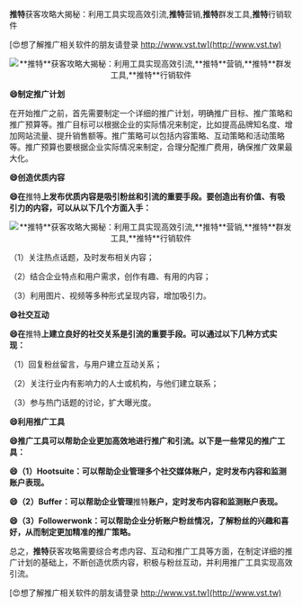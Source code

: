 **推特**获客攻略大揭秘：利用工具实现高效引流,**推特**营销,**推特**群发工具,**推特**行销软件

[😍想了解推广相关软件的朋友请登录 http://www.vst.tw](http://www.vst.tw)

 <center><img src="https://vst.tw/MP4/tuiguang/png/2.png" alt="**推特**获客攻略大揭秘：利用工具实现高效引流,**推特**营销,**推特**群发工具,**推特**行销软件"></center>

**😄制定推广计划**

在开始推广之前，首先需要制定一个详细的推广计划，明确推广目标、推广策略和推广预算等。推广目标可以根据企业的实际情况来制定，比如提高品牌知名度、增加网站流量、提升销售额等。推广策略可以包括内容策略、互动策略和活动策略等。推广预算也要根据企业实际情况来制定，合理分配推广费用，确保推广效果最大化。

**😄创造优质内容**

**😄在**推特**上发布优质内容是吸引粉丝和引流的重要手段。要创造出有价值、有吸引力的内容，可以从以下几个方面入手：**

 <center><img src="https://vst.tw/MP4/tuiguang/png/1.png" alt="**推特**获客攻略大揭秘：利用工具实现高效引流,**推特**营销,**推特**群发工具,**推特**行销软件"></center>

（1）关注热点话题，及时发布相关内容；

（2）结合企业特点和用户需求，创作有趣、有用的内容；

（3）利用图片、视频等多种形式呈现内容，增加吸引力。

**😄社交互动**

**😄在**推特**上建立良好的社交关系是引流的重要手段。可以通过以下几种方式实现：**

（1）回复粉丝留言，与用户建立互动关系；

（2）关注行业内有影响力的人士或机构，与他们建立联系；

（3）参与热门话题的讨论，扩大曝光度。

**😄利用推广工具**

**😄推广工具可以帮助企业更加高效地进行推广和引流。以下是一些常见的推广工具：**

**😄（1）Hootsuite：可以帮助企业管理多个社交媒体账户，定时发布内容和监测账户表现。**

**😄（2）Buffer：可以帮助企业管理**推特**账户，定时发布内容和监测账户表现。**

**😄（3）Followerwonk：可以帮助企业分析账户粉丝情况，了解粉丝的兴趣和喜好，从而制定更加精准的推广策略。**

总之，**推特**获客攻略需要综合考虑内容、互动和推广工具等方面，在制定详细的推广计划的基础上，不断创造优质内容，积极与粉丝互动，并利用推广工具实现高效引流。

[😍想了解推广相关软件的朋友请登录 http://www.vst.tw](http://www.vst.tw)



